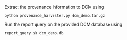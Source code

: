 Extract the provenance information to DCM using
```
python provenance_harvester.py dcm_demo.tar.gz
```

Run the report query on the provided DCM database using
```
report_query.sh dcm_demo.db
```